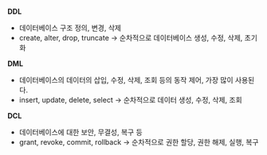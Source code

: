 **DDL**

- 데이터베이스 구조 정의, 변경, 삭제
- create, alter, drop, truncate → 순차적으로 데이터베이스 생성, 수정, 삭제, 초기화

**DML**

- 데이터베이스의 데이터의 삽입, 수정, 삭제, 조회 등의 동작 제어, 가장 많이 사용된다.
- insert, update, delete, select → 순차적으로 데이터 생성, 수정, 삭제, 조회

**DCL**

- 데이터베이스에 대한 보안, 무결성, 복구 등
- grant, revoke, commit, rollback → 순차적으로 권한 할당, 권한 해제, 실행, 복구
